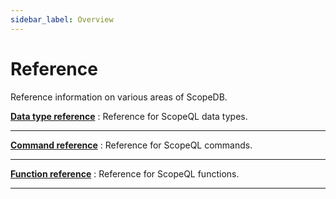 ```yaml
---
sidebar_label: Overview
---
```


# Reference

Reference information on various areas of ScopeDB.


[**Data type reference**](datatypes-overview.md)
: Reference for ScopeQL data types.

---

[**Command reference**](commands-overview.md)
: Reference for ScopeQL commands.

---

[**Function reference**](functions-overview.md)
: Reference for ScopeQL functions.

---
